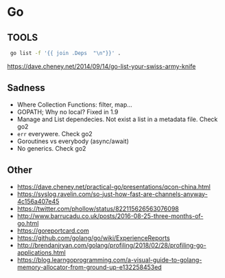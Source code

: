 Go
==


TOOLS
-----

```sh
 go list -f '{{ join .Deps  "\n"}}' .
 ```
https://dave.cheney.net/2014/09/14/go-list-your-swiss-army-knife

Sadness
-------

* Where Collection Functions: filter, map...
* GOPATH; Why no local? Fixed in 1.9
* Manage and List dependecies. Not exist a list in a metadata file. Check go2
* `err` everywere. Check go2
* Goroutines vs everybody (async/await)
* No generics. Check go2



Other
------

* https://dave.cheney.net/practical-go/presentations/qcon-china.html
* https://syslog.ravelin.com/so-just-how-fast-are-channels-anyway-4c156a407e45
* https://twitter.com/phollow/status/822115626563076098
* http://www.barrucadu.co.uk/posts/2016-08-25-three-months-of-go.html
* https://goreportcard.com
* https://github.com/golang/go/wiki/ExperienceReports
* http://brendanjryan.com/golang/profiling/2018/02/28/profiling-go-applications.html
* https://blog.learngoprogramming.com/a-visual-guide-to-golang-memory-allocator-from-ground-up-e132258453ed
